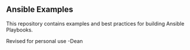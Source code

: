 
Ansible Examples
----------------

This repository contains examples and best practices for building Ansible Playbooks.

Revised for personal use -Dean

